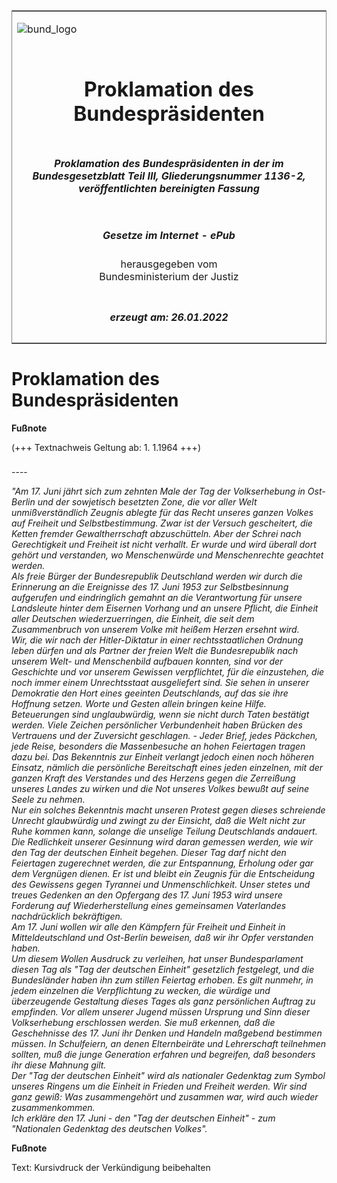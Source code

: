 <span id="DECKBLATT.html"></span>

<table border="0" frame="border" width="100%">

<tr valign="top">

<td align="left">

![bund\_logo](BfJ_2021_Web_de_de.gif)

</td>

<td align="right">

 

</td>

</tr>

<tr align="center" valign="middle">

<td colspan="2">

# Proklamation des Bundespräsidenten

</td>

</tr>

<tr align="center" valign="middle">

<td colspan="2">

##### Proklamation des Bundespräsidenten in der im Bundesgesetzblatt Teil III, Gliederungsnummer 1136-2, veröffentlichten bereinigten Fassung

</td>

</tr>

<tr align="center" valign="middle">

<td colspan="2">

  
  

##### Gesetze im Internet - ePub  
  
herausgegeben vom  
Bundesministerium der Justiz

</td>

</tr>

<tr align="center" valign="bottom">

<td colspan="2">

  
  

##### erzeugt am: 26.01.2022

</td>

</tr>

</table>

<span id="BJNR003970963.html"></span>

# Proklamation des Bundespräsidenten

<div>

  
**Fußnote**

<div class="jnhtml">

<div>

<div class="jurAbsatz">

(+++ Textnachweis Geltung ab: 1. 1.1964 +++)

</div>

</div>

</div>

</div>

<span id="BJNR003970963BJNE000200315.html"></span>

###   
\----

<div>

<div class="jnhtml">

<div>

<div class="jurAbsatz">

<span style="font-style:italic;">"Am 17. Juni jährt sich zum zehnten
Male der Tag der Volkserhebung in Ost-Berlin und der sowjetisch
besetzten Zone, die vor aller Welt unmißverständlich Zeugnis ablegte für
das Recht unseres ganzen Volkes auf Freiheit und Selbstbestimmung. Zwar
ist der Versuch gescheitert, die Ketten fremder Gewaltherrschaft
abzuschütteln. Aber der Schrei nach Gerechtigkeit und Freiheit ist
nicht verhallt. Er wurde und wird überall dort gehört und verstanden, wo
Menschenwürde und Menschenrechte geachtet werden.</span>  
<span style="font-style:italic;">Als freie Bürger der Bundesrepublik
Deutschland werden wir durch die Erinnerung an die Ereignisse des 17.
Juni 1953 zur Selbstbesinnung aufgerufen und eindringlich gemahnt an die
Verantwortung für unsere Landsleute hinter dem Eisernen Vorhang und an
unsere Pflicht, die Einheit aller Deutschen wiederzuerringen, die
Einheit, die seit dem Zusammenbruch von unserem Volke mit heißem Herzen
ersehnt wird.</span>  
<span style="font-style:italic;">Wir, die wir nach der Hitler-Diktatur
in einer rechtsstaatlichen Ordnung leben dürfen und als Partner der
freien Welt die Bundesrepublik nach unserem Welt- und Menschenbild
aufbauen konnten, sind vor der Geschichte und vor unserem Gewissen
verpflichtet, für die einzustehen, die noch immer einem Unrechtsstaat
ausgeliefert sind. Sie sehen in unserer Demokratie den Hort eines
geeinten Deutschlands, auf das sie ihre Hoffnung setzen. Worte und
Gesten allein bringen keine Hilfe. Beteuerungen sind unglaubwürdig, wenn
sie nicht durch Taten bestätigt werden. Viele Zeichen persönlicher
Verbundenheit haben Brücken des Vertrauens und der Zuversicht
geschlagen. - Jeder Brief, jedes Päckchen, jede Reise, besonders die
Massenbesuche an hohen Feiertagen tragen dazu bei. Das Bekenntnis zur
Einheit verlangt jedoch einen noch höheren Einsatz, nämlich die
persönliche Bereitschaft eines jeden einzelnen, mit der ganzen Kraft
des Verstandes und des Herzens gegen die Zerreißung unseres Landes zu
wirken und die Not unseres Volkes bewußt auf seine Seele zu
nehmen.</span>  
<span style="font-style:italic;">Nur ein solches Bekenntnis macht
unseren Protest gegen dieses schreiende Unrecht glaubwürdig und zwingt
zu der Einsicht, daß die Welt nicht zur Ruhe kommen kann, solange die
unselige Teilung Deutschlands andauert. Die Redlichkeit unserer
Gesinnung wird daran gemessen werden, wie wir den Tag der deutschen
Einheit begehen. Dieser Tag darf nicht den Feiertagen zugerechnet
werden, die zur Entspannung, Erholung oder gar dem Vergnügen dienen. Er
ist und bleibt ein Zeugnis für die Entscheidung des Gewissens gegen
Tyrannei und Unmenschlichkeit. Unser stetes und treues Gedenken an den
Opfergang des 17. Juni 1953 wird unsere Forderung auf Wiederherstellung
eines gemeinsamen Vaterlandes nachdrücklich bekräftigen.</span>  
<span style="font-style:italic;">Am 17. Juni wollen wir alle den
Kämpfern für Freiheit und Einheit in Mitteldeutschland und Ost-Berlin
beweisen, daß wir ihr Opfer verstanden haben.</span>  
<span style="font-style:italic;">Um diesem Wollen Ausdruck zu verleihen,
hat unser Bundesparlament diesen Tag als "Tag der deutschen Einheit"
gesetzlich festgelegt, und die Bundesländer haben ihn zum stillen
Feiertag erhoben. Es gilt nunmehr, in jedem einzelnen die Verpflichtung
zu wecken, die würdige und überzeugende Gestaltung dieses Tages als ganz
persönlichen Auftrag zu empfinden. Vor allem unserer Jugend müssen
Ursprung und Sinn dieser Volkserhebung erschlossen werden. Sie muß
erkennen, daß die Geschehnisse des 17. Juni ihr Denken und Handeln
maßgebend bestimmen müssen. In Schulfeiern, an denen Elternbeiräte und
Lehrerschaft teilnehmen sollten, muß die junge Generation erfahren und
begreifen, daß besonders ihr diese Mahnung gilt.</span>  
<span style="font-style:italic;">Der "Tag der deutschen Einheit" wird
als nationaler Gedenktag zum Symbol unseres Ringens um die Einheit in
Frieden und Freiheit werden. Wir sind ganz gewiß: Was zusammengehört und
zusammen war, wird auch wieder zusammenkommen.</span>  
<span style="font-style:italic;">Ich erkläre den 17. Juni - den "Tag der
deutschen Einheit" - zum "Nationalen Gedenktag des deutschen
Volkes".</span>

</div>

</div>

</div>

</div>

<div>

  
**Fußnote**

<div class="jnhtml">

<div>

<div class="jurAbsatz">

Text: Kursivdruck der Verkündigung beibehalten

</div>

</div>

</div>

</div>
